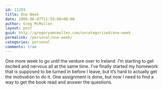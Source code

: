 ```yaml
---
id: 11203
title: One Week
date: 2008-06-07T11:59:00+00:00
author: Greg McMullen
layout: post
guid: http://gregoryamcmullen.com/uncategorized/one-week
permalink: /personal/one-week/
categories: personal
comments: true
---
```


One more week to go until the venture over to Ireland. I&#8217;m starting to get excited and nervous all at the same time. I&#8217;ve finally started my homework that is supposed to be turned in before I leave, but it&#8217;s hard to actually get the motivation to do it. One assignment is done, but now I need to find a way to get the book read and answer the questions.